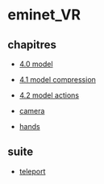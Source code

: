 # eminet_VR

## chapitres
* [4.0 model](./4.0_models)
* [4.1 model compression](./4.1_model_compression)
* [4.2 model actions](./4.2_model_actions)

* [camera](./g_camera/)
* [hands](./h_hands/)

## suite
* [teleport](./x_test/teleport/)


<!-- 
* [lights](./d_lights/README.md)
* [textures](./e_textures/README.md)
* [sky](./f_sky/README.md) 
-->

<!-- 
## tutorials
* [principes](https://riptutorial.com/aframe)
* [aframe school](https://aframe.io/aframe-school/#/)
* [glitch](https://aframe-course.glitch.me/index.html)
* [video](https://www.youtube.com/watch?v=ktjMCanKNLk&list=PL8MkBHej75fJD-HveDzm4xKrciC5VfYuV)

## exemples
* [aframe](https://aframe.io/aframe/examples/)
* [superframe](https://supermedium.com/superframe/)
* [stemkoski](https://stemkoski.github.io/A-Frame-Examples/)
* [google](https://docs.google.com/document/d/11L_-frJxPHXak6DTp85VDrlc1q1IKaIpXXJOuzlbTYU/edit?usp=sharing)

## aframe
* [camera](https://eminet666.github.io/eminet_VR/x_camera/)

# oculus
* [inputs](https://eminet666.github.io/eminet_VR/x_test/oculus_inputs/)

## composants
* [physics](https://eminet666.github.io/eminet_VR/x_test/physics)
    <head>
        <script src="https://unpkg.com/aframe-physics-system@1.4.0/dist/aframe-physics-system.min.js"></script>
        <script src="https://cdn.jsdelivr.net/gh/n5ro/aframe-physics-system@v4.0.1/dist/aframe-physics-system.js"></script>
    </head>

* [superhands](https://eminet666.github.io/eminet_VR/x_test/superhands/)
* [teleport](https://eminet666.github.io/eminet_VR/x_test/teleport/)

## autres
* [hands](https://eminet666.github.io/eminet_VR/x_test/hands/)
* [skygradient](https://eminet666.github.io/eminet_VR/x_test/skygradient/)
 -->
